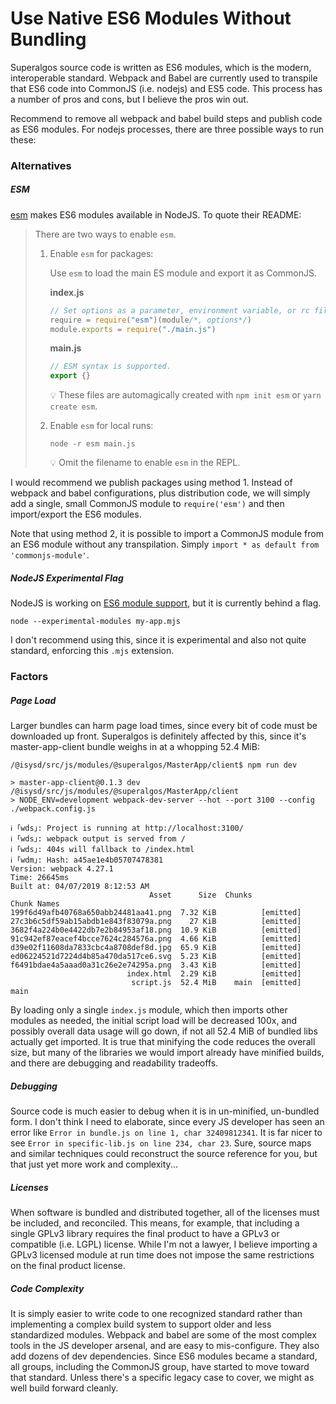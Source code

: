 # Use Native ES6 Modules Without Bundling

Superalgos source code is written as ES6 modules, which is the modern, interoperable standard. Webpack and Babel are currently used to transpile that ES6 code into CommonJS (i.e. nodejs) and ES5 code. This process has a number of pros and cons, but I believe the pros win out.

Recommend to remove all webpack and babel build steps and publish code as ES6 modules. For nodejs processes, there are three possible ways to run these:

### Alternatives

##### ESM

[esm](https://github.com/standard-things/esm) makes ES6 modules available in NodeJS. To quote their README:


> There are two ways to enable `esm`.
> 
> 1. Enable `esm` for packages:
> 
>    Use `esm` to load the main ES module and export it as CommonJS.
> 
>     __index.js__
>     ```js
>     // Set options as a parameter, environment variable, or rc file.
>     require = require("esm")(module/*, options*/)
>     module.exports = require("./main.js")
>     ```
>     __main.js__
>     ```js
>     // ESM syntax is supported.
>     export {}
>     ```
>     :bulb: These files are automagically created with `npm init esm` or `yarn create esm`.
> 
> 2. Enable `esm` for local runs:
> 
>     ```shell
>     node -r esm main.js
>     ```
>     :bulb: Omit the filename to enable `esm` in the REPL.

I would recommend we publish packages using method 1. Instead of webpack and babel configurations, plus distribution code, we will simply add a single, small CommonJS module to `require('esm')` and then import/export the ES6 modules.

Note that using method 2, it is possible to import a CommonJS module from an ES6 module without any transpilation. Simply `import * as default from 'commonjs-module'`.

##### NodeJS Experimental Flag

NodeJS is working on [ES6 module support](https://nodejs.org/api/esm.html), but it is currently behind a flag.

`node --experimental-modules my-app.mjs`

I don't recommend using this, since it is experimental and also not quite standard, enforcing this `.mjs` extension.

### Factors

##### Page Load

Larger bundles can harm page load times, since every bit of code must be downloaded up front. Superalgos is definitely affected by this, since it's master-app-client bundle weighs in at a whopping 52.4 MiB:

```
/@isysd/src/js/modules/@superalgos/MasterApp/client$ npm run dev

> master-app-client@0.1.3 dev /@isysd/src/js/modules/@superalgos/MasterApp/client
> NODE_ENV=development webpack-dev-server --hot --port 3100 --config ./webpack.config.js

ℹ ｢wds｣: Project is running at http://localhost:3100/
ℹ ｢wds｣: webpack output is served from /
ℹ ｢wds｣: 404s will fallback to /index.html
ℹ ｢wdm｣: Hash: a45ae1e4b05707478381
Version: webpack 4.27.1
Time: 26645ms
Built at: 04/07/2019 8:12:53 AM
                               Asset      Size  Chunks             Chunk Names
199f6d49afb40768a650abb24481aa41.png  7.32 KiB          [emitted]  
27c3b6c5df59ab15abdb1e843f83079a.png    27 KiB          [emitted]  
3682f4a224b0e4422db7e2b84953af18.png  10.9 KiB          [emitted]  
91c942ef87eacef4bcce7624c284576a.png  4.66 KiB          [emitted]  
d39e02f11608da7833cbc4a8708def8d.jpg  65.9 KiB          [emitted]  
ed06224521d7224d4b85a470da517ce6.svg  5.23 KiB          [emitted]  
f6491bdae4a5aaad0a31c26e2e74295a.png  3.43 KiB          [emitted]  
                          index.html  2.29 KiB          [emitted]  
                           script.js  52.4 MiB    main  [emitted]  main

```

By loading only a single `index.js` module, which then imports other modules as needed, the initial script load will be decreased 100x, and possibly overall data usage will go down, if not all 52.4 MiB of bundled libs actually get imported. It is true that minifying the code reduces the overall size, but many of the libraries we would import already have minified builds, and there are debugging and readability tradeoffs.

##### Debugging

Source code is much easier to debug when it is in un-minified, un-bundled form. I don't think I need to elaborate, since every JS developer has seen an error like `Error in bundle.js on line 1, char 32409812341`. It is far nicer to see `Error in specific-lib.js on line 234, char 23`. Sure, source maps and similar techniques could reconstruct the source reference for you, but that just yet more work and complexity...

##### Licenses

When software is bundled and distributed together, all of the licenses must be included, and reconciled. This means, for example, that including a single GPLv3 library requires the final product to have a GPLv3 or compatible (i.e. LGPL) license. While I'm not a lawyer, I believe importing a GPLv3 licensed module at run time does not impose the same restrictions on the final product license.

##### Code Complexity

It is simply easier to write code to one recognized standard rather than implementing a complex build system to support older and less standardized modules. Webpack and babel are some of the most complex tools in the JS developer arsenal, and are easy to mis-configure. They also add dozens of dev dependencies. Since ES6 modules became a standard, all groups, including the CommonJS group, have started to move toward that standard. Unless there's a specific legacy case to cover, we might as well build forward cleanly.
